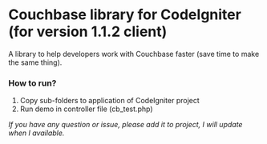 # Couchbase library for CodeIgniter (for version 1.1.2 client)
A library to help developers work with Couchbase faster (save time to make the same thing).

### How to run?
1. Copy sub-folders to application of CodeIgniter project
2. Run demo in controller file (cb_test.php)

*If you have any question or issue, please add it to project, I will update when I available.*

